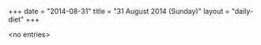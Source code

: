 +++
date = "2014-08-31"
title = "31 August 2014 (Sunday)"
layout = "daily-diet"
+++


\<no entries\>

